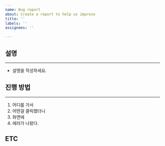 ```yaml
---
name: Bug report
about: Create a report to help us improve
title: ''
labels: ''
assignees: ''

---
```


## 설명
* * *
- 설명을 작성하세요.

## 진행 방법
* * *
1. 어디를 가서
2. 어떤걸 클릭했더니
3. 화면에
4. 에러가 나왔다.

## ETC
